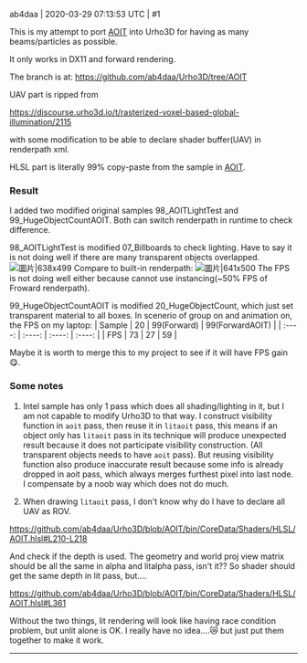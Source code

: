 ab4daa | 2020-03-29 07:13:53 UTC | #1

This is my attempt to port [AOIT](https://software.intel.com/en-us/articles/oit-approximation-with-pixel-synchronization) into Urho3D for having as many beams/particles as possible.

It only works in DX11 and forward rendering.

The branch is at:
https://github.com/ab4daa/Urho3D/tree/AOIT

UAV part is ripped from 

https://discourse.urho3d.io/t/rasterized-voxel-based-global-illumination/2115

with some modification to be able to declare shader buffer(UAV) in renderpath xml.

HLSL part is literally 99% copy-paste from the sample in [AOIT](https://software.intel.com/en-us/articles/oit-approximation-with-pixel-synchronization).

### Result
I added two modified original samples 98_AOITLightTest and 99_HugeObjectCountAOIT.
Both can switch renderpath in runtime to check difference.

98_AOITLightTest is modified 07_Billboards to check lighting.
Have to say it is not doing well if there are many transparent objects overlapped.
![圖片|638x499](upload://eQBhJWki8U05hv2SFFol2cMIjw9.jpeg) 
Compare to built-in renderpath:
![圖片|641x500](upload://jZw7ZjbAhHJggiV8jP0HPapMAly.jpeg) 
The FPS is not doing well either because cannot use instancing(~50% FPS of Froward renderpath).

99_HugeObjectCountAOIT is modified 20_HugeObjectCount, which just set transparent material to all boxes.
In scenerio of group on and animation on, the FPS on my laptop:
| Sample | 20 | 99(Forward) | 99(ForwardAOIT) |
| :----: | :----: | :----: | :----: |
| FPS | 73 | 27 | 59 |

Maybe it is worth to merge this to my project to see if it will have FPS gain :yum:.

### Some notes
1. Intel sample has only 1 pass which does all shading/lighting in it, but I am not capable to modify Urho3D to that way. 
I construct visibility function in `aoit` pass, then reuse it in `litaoit` pass, this means if an object only has `litaoit` pass in its technique will produce unexpected result because it does not participate visibility construction. (All transparent objects needs to have `aoit` pass).
But reusing visibility function also produce inaccurate result because some info is already dropped in aoit pass, which always merges furthest pixel into last node. I compensate by a noob way which does not do much.

2. When drawing `litaoit` pass, I don't know why do I have to declare all UAV as ROV.

https://github.com/ab4daa/Urho3D/blob/AOIT/bin/CoreData/Shaders/HLSL/AOIT.hlsl#L210-L218

And check if the depth is used. 
The geometry and world proj view matrix should be all the same in alpha and litalpha pass, isn't it??
So shader should get the same depth in lit pass, but....

https://github.com/ab4daa/Urho3D/blob/AOIT/bin/CoreData/Shaders/HLSL/AOIT.hlsl#L361

Without the two things, lit rendering will look like having race condition problem, but unlit alone is OK. 
I really have no idea....:crying_cat_face: but just put them together to make it work.

-------------------------

